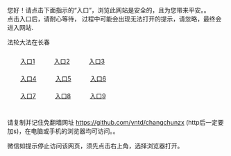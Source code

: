 您好！请点击下面指示的“入口”，浏览此网站是安全的，且为您带来平安。。 <br/>
点击入口后，请耐心等待， 过程中可能会出现无法打开的提示，请忽略，最终会进入网站. </br>

法轮大法在长春<br/>
<div style="padding:10px"><a style="margin:20px" target="_blank" href="https://d3ltl8xazb6nb1.cloudfront.net/2Qpsp?yqtcsorl" id="ccLink1" rel="nofollow">入口1</a> <a target="_blank" style="margin:20px" href="https://dguabuua0yogs.cloudfront.net/2Qpsp?zrgkv" id="ccLink2" rel="nofollow">入口2</a> <a style="margin:20px" target="_blank" href="https://d3fi35yp4jvhfb.cloudfront.net/2Qpsp?zbrckdzj" id="ccLink3" rel="nofollow">入口3</a></div>

<div style="padding:10px" ><a style="margin:20px" target="_blank" href="https://d3ltl8xazb6nb1.cloudfront.net/2Qpsp?yqtcsorl" id="ccLink4" rel="nofollow">入口4</a> <a style="margin:20px" href="https://dguabuua0yogs.cloudfront.net/2Qpsp?zrgkv" target="_blank" id="ccLink5" rel="nofollow">入口5</a> <a style="margin:20px" href="https://d3fi35yp4jvhfb.cloudfront.net/2Qpsp?zbrckdzj" target="_blank" id="ccLink6" rel="nofollow">入口6</a></div>

<div style="padding:10px"><a style="margin:20px" target="_blank" href="https://d3ltl8xazb6nb1.cloudfront.net/2Qpsp?yqtcsorl" id="ccLink7" rel="nofollow">入口7</a> <a style="margin:20px" href="https://dguabuua0yogs.cloudfront.net/2Qpsp?zrgkv" target="_blank" id="ccLink8" rel="nofollow">入口8</a> <a style="margin:20px" target="_blank" href="https://d3fi35yp4jvhfb.cloudfront.net/2Qpsp?zbrckdzj" id="ccLink9" rel="nofollow">入口9</a></div>

<br/>



请复制并记住免翻墙网址 https://github.com/yntd/changchunzx (http后一定要加s)，在电脑或手机的浏览器均可访问。。<br/>

微信如提示停止访问该网页，须先点击右上角，选择浏览器打开。
